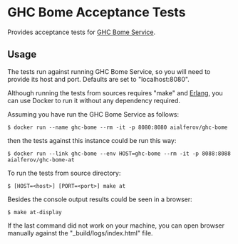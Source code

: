 # GHC Bome Acceptance Tests

Provides acceptance tests for
[GHC Bome Service](http://github.com/aialferov/ghc-bome).

## Usage

The tests run against running GHC Bome Service, so you will need to provide
its host and port. Defaults are set to "localhost:8080".

Although running the tests from sources requires "make" and
[Erlang](https://www.erlang-solutions.com/resources/download.html), you
can use Docker to run it without any dependency required.

Assuming you have run the GHC Bome Service as follows:

```
$ docker run --name ghc-bome --rm -it -p 8080:8080 aialferov/ghc-bome
```

then the tests against this instance could be run this way:

```
$ docker run --link ghc-bome --env HOST=ghc-bome --rm -it -p 8088:8088 aialferov/ghc-bome-at
```

To run the tests from source directory:

```
$ [HOST=<host>] [PORT=<port>] make at
```

Besides the console output results could be seen in a browser:

```
$ make at-display
```

If the last command did not work on your machine, you can open browser manually
against the "_build/logs/index.html" file.
